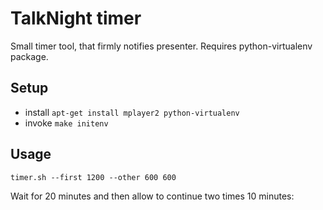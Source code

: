 TalkNight timer
===============

Small timer tool, that firmly notifies presenter. Requires python-virtualenv package.

Setup
-----
* install ```apt-get install mplayer2 python-virtualenv```
* invoke ```make initenv```

Usage
-----
```
timer.sh --first 1200 --other 600 600
```
Wait for 20 minutes and then allow to continue two times 10 minutes:


